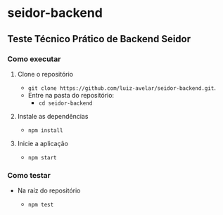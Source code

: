 # seidor-backend

## Teste Técnico Prático de Backend Seidor


### Como executar

1. Clone o repositório

   - `git clone https://github.com/luiz-avelar/seidor-backend.git`.
   - Entre na pasta do repositório:
     - `cd seidor-backend`

2. Instale as dependências

    - `npm install`

3. Inicie a aplicação

    - `npm start`

### Como testar

* Na raíz do repositório

    - `npm test`

